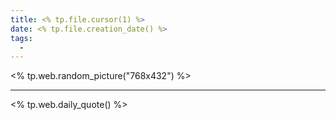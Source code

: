 ```yaml
---
title: <% tp.file.cursor(1) %>
date: <% tp.file.creation_date() %>
tags:
  - 
---
```


<% tp.web.random_picture("768x432") %>



---

<% tp.web.daily_quote() %>
